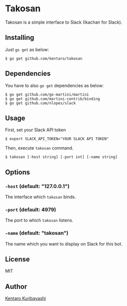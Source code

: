 # Takosan

Takosan is a simple interface to Slack (Ikachan for Slack).

## Installing

Just `go get` as below:

```
$ go get github.com/kentaro/takosan
```

## Dependencies

You have to also `go get` dependencies as below:

```
$ go get github.com/go-martini/martini
$ go get github.com/martini-contrib/binding
$ go get github.com/nlopes/slack
```

## Usage

First, set your Slack API token

```
$ export SLACK_API_TOKEN="YOUR SLACK API TOKEN"
```

Then, execute `takosan` command.

```
$ takosan [-host string] [-port int] [-name string]
```

## Options

### `-host` (default: "127.0.0.1")

The interface which `takosan` binds.

### `-port` (default: 4979)

The port to which `takosan` listens.

### `-name` (default: "takosan")

The name which you want to display on Slack for this bot.

## License

MIT

## Author

[Kentaro Kuribayashi](http://kentarok.org)
